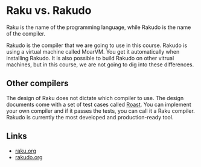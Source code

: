 # Raku vs. Rakudo

Raku is the name of the programming language, while Rakudo is the name of the compiler.

Rakudo is the compiler that we are going to use in this course. Rakudo is using a virtual machine called MoarVM. You get it automatically when installing Rakudo. It is also possible to build Rakudo on other vitrual machines, but in this course, we are not going to dig into these differences.

## Other compilers

The design of Raku does not dictate which compiler to use. The design documents come with a set of test cases called [Roast](https://github.com/Raku/roast). You can implement your own compiler and if it passes the tests, you can call it a Raku compiler. Rakudo is currently the most developed and production-ready tool.

## Links

* [raku.org](https://raku.org)
* [rakudo.org](https://rakudo.org)